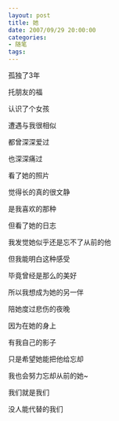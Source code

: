 ```yaml
---
layout: post
title: 她
date: 2007/09/29 20:00:00
categories: 
- 随笔
tags: 
---
```


孤独了3年

托朋友的福

认识了个女孩

遭遇与我很相似

都曾深深爱过

也深深痛过

看了她的照片

觉得长的真的很文静

是我喜欢的那种

但看了她的日志

我发觉她似乎还是忘不了从前的他

但我能明白这种感受

毕竟曾经是那么的美好

所以我想成为她的另一伴

陪她度过悲伤的夜晚

因为在她的身上

有我自己的影子

只是希望她能把他给忘却

我也会努力忘却从前的她~

我们就是我们

没人能代替的我们
